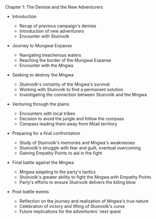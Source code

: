 Chapter 1: The Demise and the New Adventurers
- Introduction
  - Recap of previous campaign's demise
  - Introduction of new adventurers
  - Encounter with Stuinvolk

- Journey to Mungwai Expanse
  - Navigating treacherous waters
  - Reaching the border of the Mungwai Expanse
  - Encounter with the Mngwa

- Seeking to destroy the Mngwa
  - Stuinvolk's certainty of the Mngwa's survival
  - Working with Stuinvolk to find a permanent solution
  - Investigating the connection between Stuinvolk and the Mngwa

- Venturing through the plains
  - Encounters with local tribes
  - Decision to avoid the jungle and follow the compass
  - Compass leading them away from Mzali territory

- Preparing for a final confrontation
  - Study of Stuinvolk's memories and Mngwa's weaknesses
  - Stuinvolk's struggle with fear and guilt, eventual overcoming
  - Gaining Empathy Points to aid in the fight

- Final battle against the Mngwa
  - Mngwa adapting to the party's tactics
  - Stuinvolk's greater ability to fight the Mngwa with Empathy Points
  - Party's efforts to ensure Stuinvolk delivers the killing blow

- Post-battle events
  - Reflection on the journey and realization of Mngwa's true nature
  - Celebration of victory and lifting of Stuinvolk's curse
  - Future implications for the adventurers' next quest